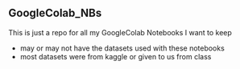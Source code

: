 ## GoogleColab_NBs
This is just a repo for all my GoogleColab Notebooks I want to keep
- may or may not have the datasets used with these notebooks
- most datasets were from kaggle or given to us from class
